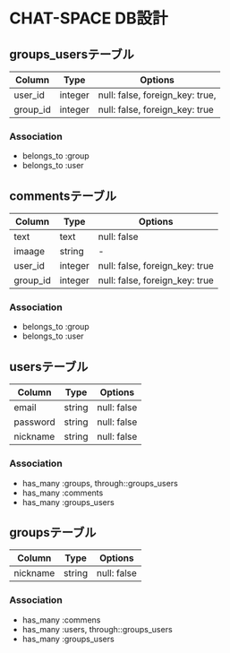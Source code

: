 # CHAT-SPACE DB設計
## groups_usersテーブル

|Column|Type|Options|
|------|----|-------|
|user_id|integer|null: false, foreign_key: true,|
|group_id|integer|null: false, foreign_key: true|

### Association
- belongs_to :group
- belongs_to :user

## commentsテーブル
|Column|Type|Options|
|------|----|-------|
|text|text|null: false|
|imaage|string|-|
|user_id|integer|null: false, foreign_key: true|
|group_id|integer|null: false, foreign_key: true|

### Association
- belongs_to :group
- belongs_to :user

## usersテーブル
|Column|Type|Options|
|------|----|-------|
|email|string|null: false|
|password|string|null: false|
|nickname|string|null: false|

### Association
- has_many :groups, through::groups_users
- has_many :comments
- has_many :groups_users

## groupsテーブル
|Column|Type|Options|
|------|----|-------|
|nickname|string|null: false|

### Association
- has_many :commens
- has_many :users,  through::groups_users
- has_many :groups_users
